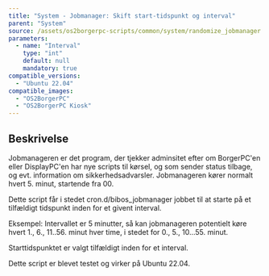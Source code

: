 ```yaml
---
title: "System - Jobmanager: Skift start-tidspunkt og interval"
parent: "System"
source: /assets/os2borgerpc-scripts/common/system/randomize_jobmanager.sh
parameters:
  - name: "Interval"
    type: "int"
    default: null
    mandatory: true
compatible_versions: 
  - "Ubuntu 22.04"
compatible_images:
  - "OS2BorgerPC"
  - "OS2BorgerPC Kiosk"
---
```


## Beskrivelse
Jobmanageren er det program, der tjekker adminsitet efter om BorgerPC'en eller DisplayPC'en har nye scripts til kørsel, og som sender status tilbage, og evt. information om sikkerhedsadvarsler. Jobmanageren kører normalt hvert 5. minut, startende fra 00.

Dette script får i stedet cron.d/bibos_jobmanager jobbet til at starte på et tilfældigt tidspunkt inden for et givent interval.

Eksempel: Intervallet er 5 minutter, så kan jobmanageren potentielt køre hvert 1., 6., 11..56. minut hver time, i stedet for 0., 5., 10...55. minut.

Starttidspunktet er valgt tilfældigt inden for et interval.

Dette script er blevet testet og virker på Ubuntu 22.04.